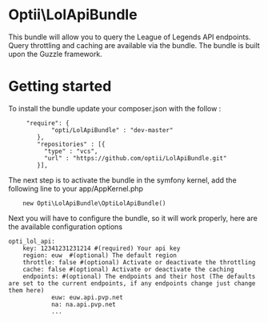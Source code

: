 # Optii\LolApiBundle 

This bundle will allow you to query the League of Legends API endpoints. Query throttling and caching are available via the bundle. The bundle is built upon the Guzzle framework.




# Getting started

To install the bundle update your composer.json with the follow :

```
     "require": {
            "opti/LolApiBundle" : "dev-master"
        },
        "repositories" : [{
          "type" : "vcs",
          "url" : "https://github.com/optii/LolApiBundle.git"
        }],
```

The next step is to activate the bundle in the symfony kernel, add the following line to your app/AppKernel.php

```
    new Opti\LolApiBundle\OptiLolApiBundle()
```

Next you will have to configure the bundle, so it will work properly, here are the available configuration options

```
opti_lol_api:
    key: 12341231231214 #(required) Your api key 
    region: euw  #(optional) The default region
    throttle: false #(optional) Activate or deactivate the throttling 
    cache: false #(optional) Activate or deactivate the caching
    endpoints: #(optional) The endpoints and their host (The defaults are set to the current endpoints, if any endpoints change just change them here)
            euw: euw.api.pvp.net 
            na: na.api.pvp.net
            ...
```
